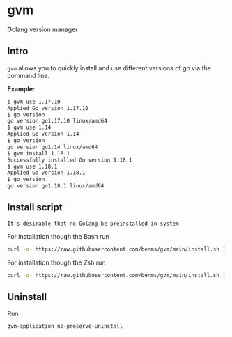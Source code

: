 # gvm
Golang version manager

## Intro

`gvm` allows you to quickly install and use different versions of go via the command line.

**Example:**
```sh
$ gvm use 1.17.10
Applied Go version 1.17.10
$ go version
go version go1.17.10 linux/amd64
$ gvm use 1.14
Applied Go version 1.14
$ go version
go version go1.14 linux/amd64
$ gvm install 1.18.1
Successfully installed Go version 1.18.1
$ gvm use 1.18.1
Applied Go version 1.18.1
$ go version
go version go1.18.1 linux/amd64
```

## Install script

```
It's desirable that no Golang be preinstalled in system
```


For installation though the Bash run
```sh
curl -o- https://raw.githubusercontent.com/benms/gvm/main/install.sh | bash
``` 
For installation though the Zsh run
```sh
curl -o- https://raw.githubusercontent.com/benms/gvm/main/install.sh | zsh
```

## Uninstall
Run
```sh
gvm-application no-preserve-uninstall
```